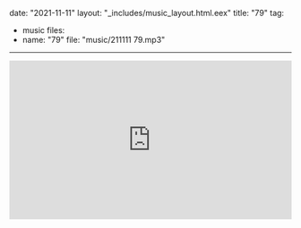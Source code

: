 date: "2021-11-11"
layout: "_includes/music_layout.html.eex"
title: "79"
tag:
  - music
files:
  - name: "79"
    file: "music/211111 79.mp3"
---
<div class="mt-4" style="position:relative;padding-top:56.25%;">
  <iframe style="position:absolute;top:0;left:0;width:100%;height:100%;" src="https://www.youtube.com/embed/I4_ZrGFJXoU" title="YouTube video player" frameborder="0" allow="accelerometer; autoplay; clipboard-write; encrypted-media; gyroscope; picture-in-picture" allowfullscreen></iframe>
</div>
